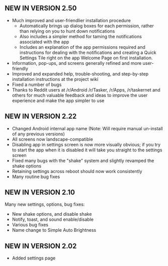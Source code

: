 ## NEW IN VERSION 2.50 
* Much improved and user-friendlier installation procedure
   * Automatically brings up dialog boxes for each permission, rather than relying on you to hunt down notifications
   * Also includes a simpler method for taming the notifications associated with the app
   * Includes an explanation of the app permissions required and instructions for dealing with the notifications and creating a Quick Settings Tile right on the app Welcome Page on first installation.
* Information, pop-ups, and screens generally refined and more user-friendly
* Improved and expanded help, trouble-shooting, and step-by-step installation instructions at the project wiki
* Fixed a number of bugs
* Thanks to Reddit users at /r/Android /r/Tasker, /r/Apps, /r/taskernet and others for much valuable feedback and ideas to improve the user experience and make the app simpler to use

## NEW IN VERSION 2.22

* Changed Android internal app name (Note: Will require manual un-install of any previous versions)
* All screens now landscape-compatible
* Disabling app in settings screen is now more visually obvious; if you try to start the app when it is disabled it will take you straight to the settings screen
* Fixed many bugs with the "shake" system and slightly revamped the shake options
* Retaining settings across reboot should now work consistently
* Many routine bug fixes

## NEW IN VERSION 2.10

Many new settings, options, bug fixes:

* New shake options, and disable shake
* Notify, toast, and sound enable/disable
* Various bug fixes
* Name change to Simple Auto Brightness
 
## NEW IN VERSION 2.02
* Added settings page
